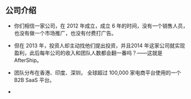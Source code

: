 ## 公司介绍

* 你们相信一家公司，在 2012 年成立，成立 6 年的时间，没有一个销售人员，也没有做一个市场推广，也没有付费打广告。

* 但在 2013 年，投资人却主动找他们提出投资，并且2014 年这家公司就实现盈利，此后每年公司的收入和团队人数都会翻一番吗？——这就是 AfterShip。

* 团队分布在香港、印度、深圳， 全球超过 100,000 家电商平台使用的一个 B2B SaaS 平台。
* 